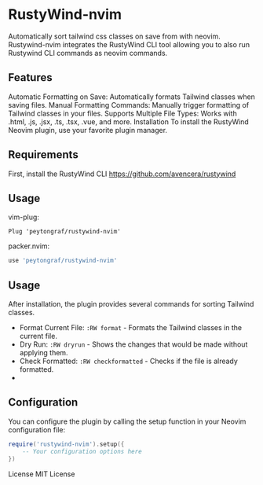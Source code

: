 # RustyWind-nvim

Automatically sort tailwind css classes on save from with neovim. Rustywind-nvim integrates the RustyWind CLI tool allowing you to also run Rustywind CLI commands as neovim commands.

## Features

Automatic Formatting on Save: Automatically formats Tailwind classes when saving files.
Manual Formatting Commands: Manually trigger formatting of Tailwind classes in your files.
Supports Multiple File Types: Works with .html, .js, .jsx, .ts, .tsx, .vue, and more.
Installation
To install the RustyWind Neovim plugin, use your favorite plugin manager.

## **Requirements**

First, install the RustyWind CLI https://github.com/avencera/rustywind

## **Usage**

vim-plug:

```vim
Plug 'peytongraf/rustywind-nvim'
```

packer.nvim:

```lua
use 'peytongraf/rustywind-nvim'
```

## **Usage**

After installation, the plugin provides several commands for sorting Tailwind classes.

- Format Current File: `:RW format` - Formats the Tailwind classes in the current file.
- Dry Run: `:RW dryrun` - Shows the changes that would be made without applying them.
- Check Formatted: `:RW checkformatted` - Checks if the file is already formatted.
-

## **Configuration**

You can configure the plugin by calling the setup function in your Neovim configuration file:

```lua
require('rustywind-nvim').setup({
    -- Your configuration options here
})
```

License
MIT License
